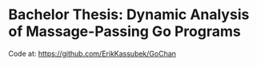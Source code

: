 # Bachelor Thesis: Dynamic Analysis of Massage-Passing Go Programs
Code at:
https://github.com/ErikKassubek/GoChan